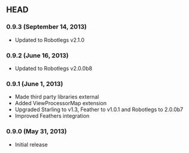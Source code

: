 ## HEAD

### 0.9.3 (September 14, 2013)

* Updated to Robotlegs v2.1.0

### 0.9.2 (June 16, 2013)

* Updated to Robotlegs v2.0.0b8

### 0.9.1 (June 1, 2013)

* Made third party libraries external
* Added ViewProcessorMap extension
* Upgraded Starling to v1.3, Feather to v1.0.1 and Robotlegs to 2.0.0b7
* Improved Feathers integration

### 0.9.0 (May 31, 2013)

* Initial release
